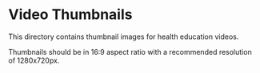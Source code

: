 # Video Thumbnails

This directory contains thumbnail images for health education videos.

Thumbnails should be in 16:9 aspect ratio with a recommended resolution of 1280x720px.
